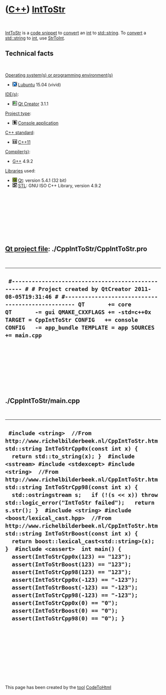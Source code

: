 



 

 

 

 

 

([C++](Cpp.htm)) [IntToStr](CppIntToStr.htm)
============================================

 

[IntToStr](CppIntToStr.htm) is a [code snippet](CppCodeSnippets.htm) to
[convert](CppConvert.htm) an [int](CppInt.htm) to
[std::string](CppStdString.htm). To [convert](CppConvert.htm) a
[std::string](CppStdString.htm) to [int](CppInt.htm), use
[StrToInt](CppStrToInt.htm).

Technical facts
---------------

 

[Operating system(s) or programming environment(s)](CppOs.htm)

-   ![Lubuntu](PicLubuntu.png) [Lubuntu](CppLubuntu.htm) 15.04 (vivid)

[IDE(s)](CppIde.htm):

-   ![Qt Creator](PicQtCreator.png) [Qt Creator](CppQtCreator.htm) 3.1.1

[Project type](CppQtProjectType.htm):

-   ![console](PicConsole.png) [Console
    application](CppConsoleApplication.htm)

[C++ standard](CppStandard.htm):

-   ![C++11](PicCpp11.png) [C++11](Cpp11.htm)

[Compiler(s)](CppCompiler.htm):

-   [G++](CppGpp.htm) 4.9.2

[Libraries](CppLibrary.htm) used:

-   ![Qt](PicQt.png) [Qt](CppQt.htm): version 5.4.1 (32 bit)
-   ![STL](PicStl.png) [STL](CppStl.htm): GNU ISO C++ Library, version
    4.9.2

 

 

 

 

 

[Qt project file](CppQtProjectFile.htm): ./CppIntToStr/CppIntToStr.pro
----------------------------------------------------------------------

 

  ----------------------------------------------------------------------------------------------------------------------------------------------------------------------------------------------------------------------------------------------------------------------------------------------------------------------------------
  ` #------------------------------------------------- # # Project created by QtCreator 2011-08-05T19:31:46 # #------------------------------------------------- QT       += core QT       -= gui QMAKE_CXXFLAGS += -std=c++0x TARGET = CppIntToStr CONFIG   += console CONFIG   -= app_bundle TEMPLATE = app SOURCES += main.cpp`
  ----------------------------------------------------------------------------------------------------------------------------------------------------------------------------------------------------------------------------------------------------------------------------------------------------------------------------------

 

 

 

 

 

./CppIntToStr/main.cpp
----------------------

 

  ---------------------------------------------------------------------------------------------------------------------------------------------------------------------------------------------------------------------------------------------------------------------------------------------------------------------------------------------------------------------------------------------------------------------------------------------------------------------------------------------------------------------------------------------------------------------------------------------------------------------------------------------------------------------------------------------------------------------------------------------------------------------------------------------------------------------------------------------------------------------------------------------------------------------------------------------------------------------------------------------------------------------------
  ` #include <string>  //From http://www.richelbilderbeek.nl/CppIntToStr.htm std::string IntToStrCpp0x(const int x) {   return std::to_string(x); }  #include <sstream> #include <stdexcept> #include <string>  //From http://www.richelbilderbeek.nl/CppIntToStr.htm std::string IntToStrCpp98(const int x) {   std::ostringstream s;   if (!(s << x)) throw std::logic_error("IntToStr failed");   return s.str(); }  #include <string> #include <boost/lexical_cast.hpp>  //From http://www.richelbilderbeek.nl/CppIntToStr.htm std::string IntToStrBoost(const int x) {   return boost::lexical_cast<std::string>(x); }  #include <cassert>  int main() {   assert(IntToStrCpp0x(123) == "123");   assert(IntToStrBoost(123) == "123");   assert(IntToStrCpp98(123) == "123");    assert(IntToStrCpp0x(-123) == "-123");   assert(IntToStrBoost(-123) == "-123");   assert(IntToStrCpp98(-123) == "-123");    assert(IntToStrCpp0x(0) == "0");   assert(IntToStrBoost(0) == "0");   assert(IntToStrCpp98(0) == "0"); }`
  ---------------------------------------------------------------------------------------------------------------------------------------------------------------------------------------------------------------------------------------------------------------------------------------------------------------------------------------------------------------------------------------------------------------------------------------------------------------------------------------------------------------------------------------------------------------------------------------------------------------------------------------------------------------------------------------------------------------------------------------------------------------------------------------------------------------------------------------------------------------------------------------------------------------------------------------------------------------------------------------------------------------------------

 

 

 

 

 





 




This page has been created by the [tool](Tools.htm)
[CodeToHtml](ToolCodeToHtml.htm)
